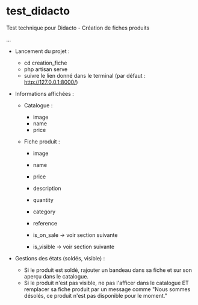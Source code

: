 # test_didacto
Test technique pour Didacto - Création de fiches produits

...

* Lancement du projet :
  - cd creation_fiche
  - php artisan serve
  - suivre le lien donné dans le terminal (par défaut : http://127.0.0.1:8000/)

* Informations affichées :
  - Catalogue :
    - image
    - name
    - price

  - Fiche produit :
    - image
    - name
    - price
    - description
    - quantity
    - category
    - reference
    
    - is_on_sale -> voir section suivante
    - is_visible -> voir section suivante

* Gestions des états (soldés, visible) :
  - Si le produit est soldé, rajouter un bandeau dans sa fiche et sur son aperçu
  dans le catalogue.
  - Si le produit n'est pas visible, ne pas l'afficer dans le catalogue
  ET remplacer sa fiche produit par un message comme "Nous sommes désolés,
  ce produit n'est pas disponible pour le moment."

